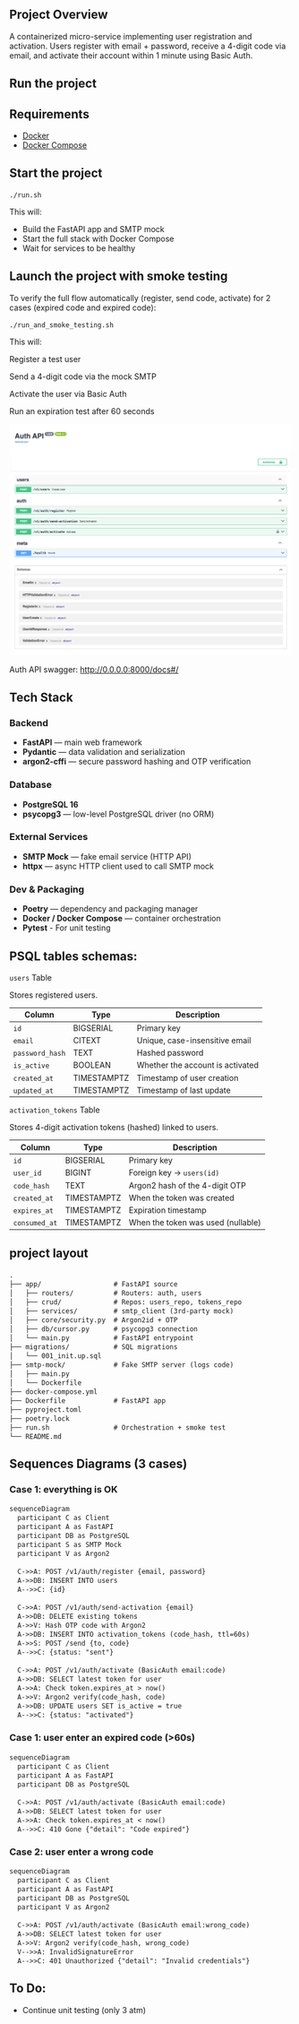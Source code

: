 ## Project Overview

A containerized micro-service implementing user registration and activation.
Users register with email + password, receive a 4-digit code via email, and activate their account within 1 minute using Basic Auth.

## Run the project

## Requirements

- [Docker](https://www.docker.com/)
- [Docker Compose](https://docs.docker.com/compose/)

## Start the project

```
./run.sh

```

This will:

- Build the FastAPI app and SMTP mock
- Start the full stack with Docker Compose
- Wait for services to be healthy

## Launch the project with smoke testing

To verify the full flow automatically (register, send code, activate) for 2 cases (expired code and expired code):

```
./run_and_smoke_testing.sh

```

This will:

Register a test user

Send a 4-digit code via the mock SMTP

Activate the user via Basic Auth

Run an expiration test after 60 seconds

![alt API swagger](docs/swagger.png)

Auth API swagger: http://0.0.0.0:8000/docs#/

## Tech Stack

### Backend

- **FastAPI** — main web framework
- **Pydantic** — data validation and serialization
- **argon2-cffi** — secure password hashing and OTP verification

### Database

- **PostgreSQL 16**
- **psycopg3** — low-level PostgreSQL driver (no ORM)

### External Services

- **SMTP Mock** — fake email service (HTTP API)
- **httpx** — async HTTP client used to call SMTP mock

### Dev & Packaging

- **Poetry** — dependency and packaging manager
- **Docker / Docker Compose** — container orchestration
- **Pytest** - For unit testing

## PSQL tables schemas:

`users` Table

Stores registered users.

| Column          | Type        | Description                      |
| --------------- | ----------- | -------------------------------- |
| `id`            | BIGSERIAL   | Primary key                      |
| `email`         | CITEXT      | Unique, case-insensitive email   |
| `password_hash` | TEXT        | Hashed password                  |
| `is_active`     | BOOLEAN     | Whether the account is activated |
| `created_at`    | TIMESTAMPTZ | Timestamp of user creation       |
| `updated_at`    | TIMESTAMPTZ | Timestamp of last update         |

`activation_tokens` Table

Stores 4-digit activation tokens (hashed) linked to users.

| Column        | Type        | Description                        |
| ------------- | ----------- | ---------------------------------- |
| `id`          | BIGSERIAL   | Primary key                        |
| `user_id`     | BIGINT      | Foreign key → `users(id)`          |
| `code_hash`   | TEXT        | Argon2 hash of the 4-digit OTP     |
| `created_at`  | TIMESTAMPTZ | When the token was created         |
| `expires_at`  | TIMESTAMPTZ | Expiration timestamp               |
| `consumed_at` | TIMESTAMPTZ | When the token was used (nullable) |

## project layout

```
.
├── app/                  # FastAPI source
│   ├── routers/          # Routers: auth, users
│   ├── crud/             # Repos: users_repo, tokens_repo
│   ├── services/         # smtp_client (3rd-party mock)
│   ├── core/security.py  # Argon2id + OTP
│   ├── db/cursor.py      # psycopg3 connection
│   └── main.py           # FastAPI entrypoint
├── migrations/           # SQL migrations
│   └── 001_init.up.sql
├── smtp-mock/            # Fake SMTP server (logs code)
│   ├── main.py
│   └── Dockerfile
├── docker-compose.yml
├── Dockerfile            # FastAPI app
├── pyproject.toml
├── poetry.lock
├── run.sh                # Orchestration + smoke test
└── README.md
```

## Sequences Diagrams (3 cases)

### Case 1: everything is OK

```
sequenceDiagram
  participant C as Client
  participant A as FastAPI
  participant DB as PostgreSQL
  participant S as SMTP Mock
  participant V as Argon2

  C->>A: POST /v1/auth/register {email, password}
  A->>DB: INSERT INTO users
  A-->>C: {id}

  C->>A: POST /v1/auth/send-activation {email}
  A->>DB: DELETE existing tokens
  A->>V: Hash OTP code with Argon2
  A->>DB: INSERT INTO activation_tokens (code_hash, ttl=60s)
  A->>S: POST /send {to, code}
  A-->>C: {status: "sent"}

  C->>A: POST /v1/auth/activate (BasicAuth email:code)
  A->>DB: SELECT latest token for user
  A->>A: Check token.expires_at > now()
  A->>V: Argon2 verify(code_hash, code)
  A->>DB: UPDATE users SET is_active = true
  A-->>C: {status: "activated"}
```

### Case 1: user enter an expired code (>60s)

```
sequenceDiagram
  participant C as Client
  participant A as FastAPI
  participant DB as PostgreSQL

  C->>A: POST /v1/auth/activate (BasicAuth email:code)
  A->>DB: SELECT latest token for user
  A->>A: Check token.expires_at < now()
  A-->>C: 410 Gone {"detail": "Code expired"}
```

### Case 2: user enter a wrong code

```
sequenceDiagram
  participant C as Client
  participant A as FastAPI
  participant DB as PostgreSQL
  participant V as Argon2

  C->>A: POST /v1/auth/activate (BasicAuth email:wrong_code)
  A->>DB: SELECT latest token for user
  A->>V: Argon2 verify(code_hash, wrong_code)
  V-->>A: InvalidSignatureError
  A-->>C: 401 Unauthorized {"detail": "Invalid credentials"}
```

## To Do:

- Continue unit testing (only 3 atm)

